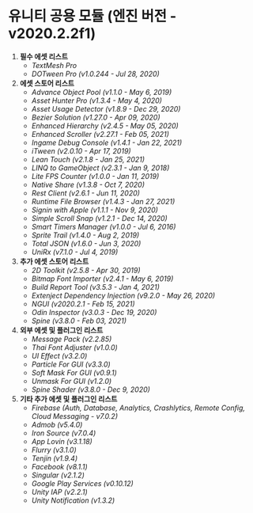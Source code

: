 # 유니티 공용 모듈 (엔진 버전 - v2020.2.2f1)
1. **필수 에셋 리스트**
	- *TextMesh Pro*
	- *DOTween Pro (v1.0.244 - Jul 28, 2020)*
2. **에셋 스토어 리스트**
	- *Advance Object Pool (v1.1.0 - May 6, 2019)*
	- *Asset Hunter Pro (v1.3.4 - May 4, 2020)*
	- *Asset Usage Detector (v1.8.9 - Dec 29, 2020)*
	- *Bezier Solution (v1.27.0 - Apr 09, 2020)*
	- *Enhanced Hierarchy (v2.4.5 - May 05, 2020)*
	- *Enhanced Scroller (v2.27.1 - Feb 05, 2021)*
	- *Ingame Debug Console (v1.4.1 - Jan 22, 2021)*
	- *iTween (v2.0.10 - Apr 17, 2019)*
	- *Lean Touch (v2.1.8 - Jan 25, 2021)*
	- *LINQ to GameObject (v2.3.1 - Jan 9, 2018)*
	- *Lite FPS Counter (v1.0.0 - Jan 11, 2019)*
	- *Native Share (v1.3.8 - Oct 7, 2020)*
	- *Rest Client (v2.6.1 - Jun 11, 2020)*
	- *Runtime File Browser (v1.4.3 - Jan 27, 2021)*
	- *Signin with Apple (v1.1.1 - Nov 9, 2020)*
	- *Simple Scroll Snap (v1.2.1 - Dec 14, 2020)*
	- *Smart Timers Manager (v1.0.0 - Jul 6, 2016)*
	- *Sprite Trail (v1.4.0 - Aug 2, 2019)*
	- *Total JSON (v1.6.0 - Jun 3, 2020)*
	- *UniRx (v7.1.0 - Jul 4, 2019)*
3. **추가 에셋 스토어 리스트**
	- *2D Toolkit (v2.5.8 - Apr 30, 2019)*
	- *Bitmap Font Importer (v2.4.1 - May 6, 2019)*
	- *Build Report Tool (v3.5.3 - Jan 4, 2021)*
	- *Extenject Dependency Injection (v9.2.0 - May 26, 2020)*
	- *NGUI (v2020.2.1 - Feb 15, 2021)*
	- *Odin Inspector (v3.0.3 - Dec 19, 2020)*
	- *Spine (v3.8.0 - Feb 03, 2021)*
4. **외부 에셋 및 플러그인 리스트**
	- *Message Pack (v2.2.85)*
	- *Thai Font Adjuster (v1.0.0)*
	- *UI Effect (v3.2.0)*
	- *Particle For GUI (v3.3.0)*
	- *Soft Mask For GUI (v0.9.1)*
	- *Unmask For GUI (v1.2.0)*
	- *Spine Shader (v3.8.0 - Dec 9, 2020)*
5. **기타 추가 에셋 및 플러그인 리스트**
	- *Firebase (Auth, Database, Analytics, Crashlytics, Remote Config, Cloud Messaging - v7.0.2)*
	- *Admob (v5.4.0)*
	- *Iron Source (v7.0.4)*
	- *App Lovin (v3.1.18)*
	- *Flurry (v3.1.0)*
	- *Tenjin (v1.9.4)*
	- *Facebook (v8.1.1)*
	- *Singular (v2.1.2)*
	- *Google Play Services (v0.10.12)*
	- *Unity IAP (v2.2.1)*
	- *Unity Notification (v1.3.2)*
